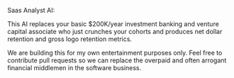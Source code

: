 Saas Analyst AI:

This AI replaces your basic $200K/year investment banking and venture capital associate who just crunches your cohorts and produces net dollar retention and gross logo retention metrics. 

We are building this for my own entertainment purposes only. Feel free to contribute pull requests so we can replace the overpaid and often arrogant financial middlemen in the software business.
